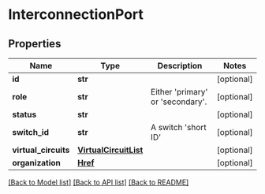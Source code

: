 # InterconnectionPort


## Properties
Name | Type | Description | Notes
------------ | ------------- | ------------- | -------------
**id** | **str** |  | [optional] 
**role** | **str** | Either &#39;primary&#39; or &#39;secondary&#39;. | [optional] 
**status** | **str** |  | [optional] 
**switch_id** | **str** | A switch &#39;short ID&#39; | [optional] 
**virtual_circuits** | [**VirtualCircuitList**](VirtualCircuitList.md) |  | [optional] 
**organization** | [**Href**](Href.md) |  | [optional] 

[[Back to Model list]](../README.md#documentation-for-models) [[Back to API list]](../README.md#documentation-for-api-endpoints) [[Back to README]](../README.md)


